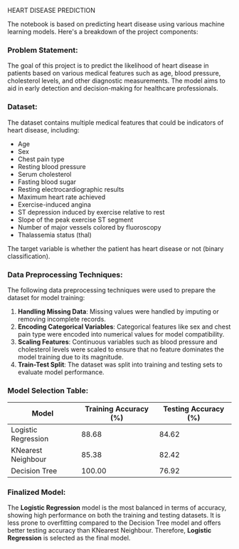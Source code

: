 HEART DISEASE PREDICTION

The notebook is based on predicting heart disease using various machine learning models. Here's a breakdown of the project components:

### Problem Statement:
The goal of this project is to predict the likelihood of heart disease in patients based on various medical features such as age, blood pressure, cholesterol levels, and other diagnostic measurements. The model aims to aid in early detection and decision-making for healthcare professionals.

### Dataset:
The dataset contains multiple medical features that could be indicators of heart disease, including:
- Age
- Sex
- Chest pain type
- Resting blood pressure
- Serum cholesterol
- Fasting blood sugar
- Resting electrocardiographic results
- Maximum heart rate achieved
- Exercise-induced angina
- ST depression induced by exercise relative to rest
- Slope of the peak exercise ST segment
- Number of major vessels colored by fluoroscopy
- Thalassemia status (thal)

The target variable is whether the patient has heart disease or not (binary classification).

### Data Preprocessing Techniques:
The following data preprocessing techniques were used to prepare the dataset for model training:
1. **Handling Missing Data**: Missing values were handled by imputing or removing incomplete records.
2. **Encoding Categorical Variables**: Categorical features like sex and chest pain type were encoded into numerical values for model compatibility.
3. **Scaling Features**: Continuous variables such as blood pressure and cholesterol levels were scaled to ensure that no feature dominates the model training due to its magnitude.
4. **Train-Test Split**: The dataset was split into training and testing sets to evaluate model performance.

### Model Selection Table:

| Model               | Training Accuracy (%) | Testing Accuracy (%) |
|---------------------|-----------------------|----------------------|
| Logistic Regression | 88.68                 | 84.62                |
| KNearest Neighbour  | 85.38                 | 82.42                |
| Decision Tree       | 100.00                | 76.92                |

### Finalized Model:
The **Logistic Regression** model is the most balanced in terms of accuracy, showing high performance on both the training and testing datasets. It is less prone to overfitting compared to the Decision Tree model and offers better testing accuracy than KNearest Neighbour. Therefore, **Logistic Regression** is selected as the final model.
